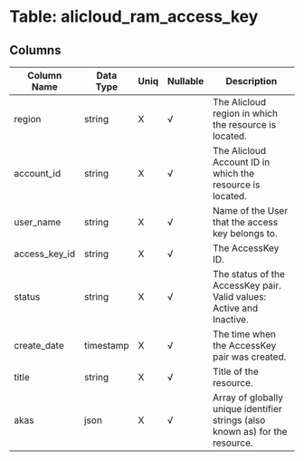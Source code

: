 # Table: alicloud_ram_access_key

## Columns 

|  Column Name   |  Data Type  | Uniq | Nullable | Description | 
|  ----  | ----  | ----  | ----  | ---- | 
| region | string | X | √ | The Alicloud region in which the resource is located. | 
| account_id | string | X | √ | The Alicloud Account ID in which the resource is located. | 
| user_name | string | X | √ | Name of the User that the access key belongs to. | 
| access_key_id | string | X | √ | The AccessKey ID. | 
| status | string | X | √ | The status of the AccessKey pair. Valid values: Active and Inactive. | 
| create_date | timestamp | X | √ | The time when the AccessKey pair was created. | 
| title | string | X | √ | Title of the resource. | 
| akas | json | X | √ | Array of globally unique identifier strings (also known as) for the resource. | 


